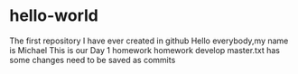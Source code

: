# hello-world
The first repository I have ever created in github
Hello everybody,my name is Michael
This is our Day 1 homework
homework develop 
master.txt has some changes need to be saved as commits
